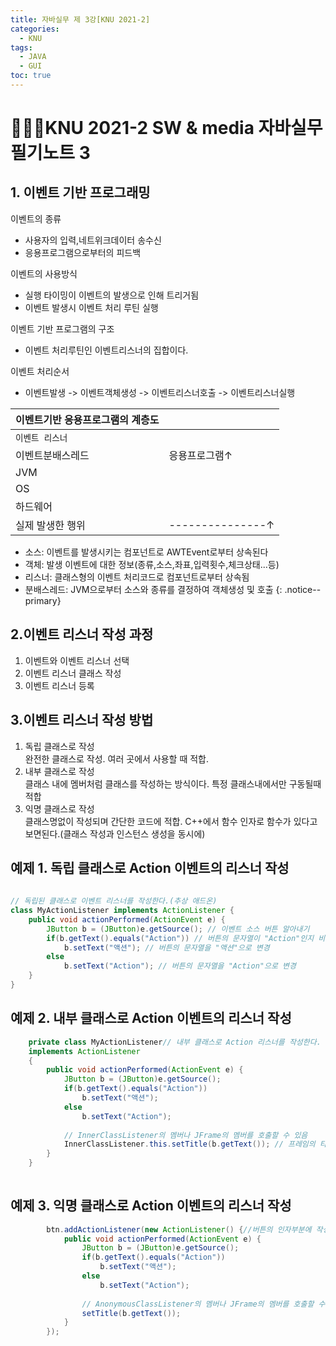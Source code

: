 ```yaml
---
title: 자바실무 제 3강[KNU 2021-2]
categories:
  - KNU
tags:
  - JAVA
  - GUI
toc: true
---
```


# 👨‍💻🏫KNU 2021-2 SW & media 자바실무 필기노트 3


## 1. 이벤트 기반 프로그래밍

이벤트의 종류
- 사용자의 입력,네트위크데이터 송수신
- 응용프로그램으로부터의 피드백
 
이벤트의 사용방식 
- 실행 타이밍이 이벤트의 발생으로 인해 트리거됨
- 이벤트 발생시 이벤트 처리 루틴 실행
 
이벤트 기반 프로그램의 구조
- 이벤트 처리루틴인 이벤트리스너의 집합이다.  

이벤트 처리순서
- 이벤트발생 -> 이벤트객체생성 -> 이벤트리스너호출 -> 이벤트리스너실행


|이벤트기반 응용프로그램의 계층도  | |
|--|--|
|`이벤트 리스너`|
|이벤트분배스레드|응용프로그램↑|
|JVM||
|OS||
|하드웨어||
|실제 발생한 행위|---------------↑|


- 소스: 이벤트를 발생시키는 컴포넌트로 AWTEvent로부터 상속된다
- 객체: 발생 이벤트에 대한 정보(종류,소스,좌표,입력횟수,체크상태...등) 
- 리스너: 클래스형의 이벤트 처리코드로 컴포넌트로부터 상속됨
- 분배스레드: JVM으로부터 소스와 종류를 결정하여 객체생성 및 호출 
{: .notice--primary} 


## 2.이벤트 리스너 작성 과정
1. 이벤트와 이벤트 리스너 선택
2. 이벤트 리스너 클래스 작성
3. 이벤트 리스너 등록

## 3.이벤트 리스너 작성 방법
1. 독립 클래스로 작성<br>
  완전한 클래스로 작성. 여러 곳에서 사용할 때 적합.<br>
2. 내부 클래스로 작성<br>
  클래스 내에 멤버처럼 클래스를 작성하는 방식이다. 특정 클래스내에서만 구동될때 적합<br>
3. 익명 클래스로 작성<br>
  클래스명없이 작성되며 간단한 코드에 적합. C++에서 함수 인자로 함수가 있다고 보면된다.(클래스 작성과 인스턴스 생성을 동시에) <br>

## 예제 1. 독립 클래스로 Action 이벤트의 리스너 작성
~~~java
 
// 독립된 클래스로 이벤트 리스너를 작성한다.(추상 애드온)
class MyActionListener implements ActionListener {
	public void actionPerformed(ActionEvent e) {
		JButton b = (JButton)e.getSource(); // 이벤트 소스 버튼 알아내기
		if(b.getText().equals("Action")) // 버튼의 문자열이 "Action"인지 비교
			b.setText("액션"); // 버튼의 문자열을 "액션"으로 변경
		else
			b.setText("Action"); // 버튼의 문자열을 "Action"으로 변경
	}
}
~~~

## 예제 2. 내부 클래스로 Action 이벤트의 리스너 작성

~~~java
	private class MyActionListener// 내부 클래스로 Action 리스너를 작성한다. 
    implements ActionListener 
    {
		public void actionPerformed(ActionEvent e) {
			JButton b = (JButton)e.getSource();
			if(b.getText().equals("Action")) 
				b.setText("액션");
			else 
				b.setText("Action");
			
			// InnerClassListener의 멤버나 JFrame의 멤버를 호출할 수 있음
			InnerClassListener.this.setTitle(b.getText()); // 프레임의 타이틀에 버튼 문자열을 출력한다. 
		}
	}
 
~~~

## 예제 3. 익명 클래스로 Action 이벤트의 리스너 작성

~~~java
		btn.addActionListener(new ActionListener() {//버튼의 인자부분에 작성
			public void actionPerformed(ActionEvent e) {
				JButton b = (JButton)e.getSource();
				if(b.getText().equals("Action")) 
					b.setText("액션");
				else 
					b.setText("Action");
				
				// AnonymousClassListener의 멤버나 JFrame의 멤버를 호출할 수 있음
				setTitle(b.getText());
			}
		});

~~~


